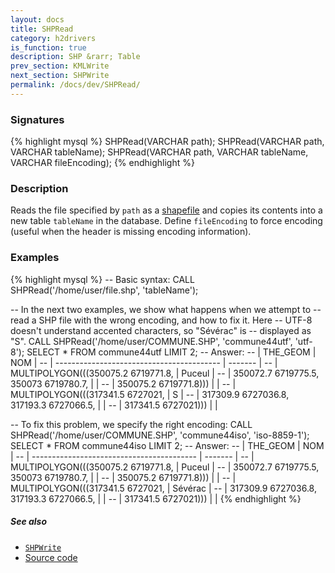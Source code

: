 ```yaml
---
layout: docs
title: SHPRead
category: h2drivers
is_function: true
description: SHP &rarr; Table
prev_section: KMLWrite
next_section: SHPWrite
permalink: /docs/dev/SHPRead/
---
```


### Signatures

{% highlight mysql %}
SHPRead(VARCHAR path);
SHPRead(VARCHAR path, VARCHAR tableName);
SHPRead(VARCHAR path, VARCHAR tableName, VARCHAR fileEncoding);
{% endhighlight %}

### Description

Reads the file specified by `path` as a [shapefile][wiki] and copies its
contents into a new table `tableName` in the database.
Define `fileEncoding` to force encoding (useful when the header is
missing encoding information).

### Examples

{% highlight mysql %}
-- Basic syntax:
CALL SHPRead('/home/user/file.shp', 'tableName');

-- In the next two examples, we show what happens when we attempt to
-- read a SHP file with the wrong encoding, and how to fix it. Here
-- UTF-8 doesn't understand accented characters, so "Sévérac" is
-- displayed as "S".
CALL SHPRead('/home/user/COMMUNE.SHP', 'commune44utf',
             'utf-8');
SELECT * FROM commune44utf LIMIT 2;
-- Answer:
-- |                 THE_GEOM                  |   NOM   |
-- | ----------------------------------------- | ------- |
-- | MULTIPOLYGON(((350075.2 6719771.8,        | Puceul  |
-- |   350072.7 6719775.5, 350073 6719780.7,   |         |
-- |   350075.2 6719771.8)))                   |         |
-- | MULTIPOLYGON(((317341.5 6727021,          | S       |
-- |   317309.9 6727036.8, 317193.3 6727066.5, |         |
-- |   317341.5 6727021)))                     |         |

-- To fix this problem, we specify the right encoding:
CALL SHPRead('/home/user/COMMUNE.SHP', 'commune44iso',
             'iso-8859-1');
SELECT * FROM commune44iso LIMIT 2;
-- Answer:
-- |                 THE_GEOM                  |   NOM   |
-- | ----------------------------------------- | ------- |
-- | MULTIPOLYGON(((350075.2 6719771.8,        | Puceul  |
-- |   350072.7 6719775.5, 350073 6719780.7,   |         |
-- |   350075.2 6719771.8)))                   |         |
-- | MULTIPOLYGON(((317341.5 6727021,          | Sévérac |
-- |   317309.9 6727036.8, 317193.3 6727066.5, |         |
-- |   317341.5 6727021)))                     |         |
{% endhighlight %}

##### See also

* [`SHPWrite`](../SHPWrite)
* <a href="https://github.com/irstv/H2GIS/blob/a8e61ea7f1953d1bad194af926a568f7bc9aac96/h2drivers/src/main/java/org/h2gis/drivers/shp/SHPRead.java" target="_blank">Source code</a>

[wiki]: http://en.wikipedia.org/wiki/Shapefile
